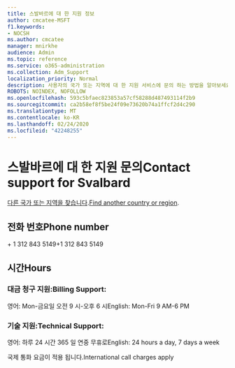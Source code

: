 ```yaml
---
title: 스발바르에 대 한 지원 정보
author: cmcatee-MSFT
f1.keywords:
- NOCSH
ms.author: cmcatee
manager: mnirkhe
audience: Admin
ms.topic: reference
ms.service: o365-administration
ms.collection: Adm_Support
localization_priority: Normal
description: 사용자의 국가 또는 지역에 대 한 지원 서비스에 문의 하는 방법을 알아보세요.
ROBOTS: NOINDEX, NOFOLLOW
ms.openlocfilehash: 593c5bfaec823853a57cf58288d487493114f2b9
ms.sourcegitcommit: ca2b58ef8f5be24f09e73620b74a1ffcf2d4c290
ms.translationtype: MT
ms.contentlocale: ko-KR
ms.lasthandoff: 02/24/2020
ms.locfileid: "42248255"
---
```

# <a name="contact-support-for-svalbard"></a><span data-ttu-id="9da0f-103">스발바르에 대 한 지원 문의</span><span class="sxs-lookup"><span data-stu-id="9da0f-103">Contact support for Svalbard</span></span>

<span data-ttu-id="9da0f-104">[다른 국가 또는 지역을 찾습니다](../contact-support-for-business-products.md).</span><span class="sxs-lookup"><span data-stu-id="9da0f-104">[Find another country or region](../contact-support-for-business-products.md).</span></span>

## <a name="phone-number"></a><span data-ttu-id="9da0f-105">전화 번호</span><span class="sxs-lookup"><span data-stu-id="9da0f-105">Phone number</span></span>
<span data-ttu-id="9da0f-106">+ 1 312 843 5149</span><span class="sxs-lookup"><span data-stu-id="9da0f-106">+1 312 843 5149</span></span>

## <a name="hours"></a><span data-ttu-id="9da0f-107">시간</span><span class="sxs-lookup"><span data-stu-id="9da0f-107">Hours</span></span>
### <a name="billing-support"></a><span data-ttu-id="9da0f-108">대금 청구 지원:</span><span class="sxs-lookup"><span data-stu-id="9da0f-108">Billing Support:</span></span>

<span data-ttu-id="9da0f-109">영어: Mon-금요일 오전 9 시-오후 6 시</span><span class="sxs-lookup"><span data-stu-id="9da0f-109">English: Mon-Fri 9 AM-6 PM</span></span>

### <a name="technical-support"></a><span data-ttu-id="9da0f-110">기술 지원:</span><span class="sxs-lookup"><span data-stu-id="9da0f-110">Technical Support:</span></span>

<span data-ttu-id="9da0f-111">영어: 하루 24 시간 365 일 연중 무휴로</span><span class="sxs-lookup"><span data-stu-id="9da0f-111">English: 24 hours a day, 7 days a week</span></span>

<span data-ttu-id="9da0f-112">국제 통화 요금이 적용 됩니다.</span><span class="sxs-lookup"><span data-stu-id="9da0f-112">International call charges apply</span></span>